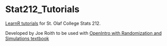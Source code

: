 # Stat212_Tutorials

[LearnR tutorials](https://rstudio.github.io/learnr/index.html) for St. Olaf College Stats 212.

Developed by Joe Roith to be used with [OpenIntro with Randomization and Simulations textbook](https://drive.google.com/file/d/0B-DHaDEbiOGkRHNndUlBaHVmaGM/edit)
